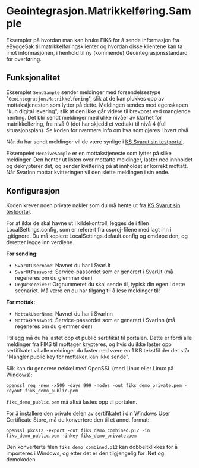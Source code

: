 Geointegrasjon.Matrikkelføring.Sample
======================================
Eksempler på hvordan man kan bruke FIKS for å sende informasjon fra eByggeSak
til matrikkelføringsklienter og hvordan disse klientene kan ta imot informasjonen, 
i henhold til ny (kommende) Geointegrasjonsstandard for overføring.

Funksjonalitet
--------------

Eksemplet `SendSample` sender meldinger med forsendelsestype "`Geointegrasjon.Matrikkelføring`", 
slik at de kan plukkes opp av mottakstjenesten som lytter på dette. 
Meldingen sendes med egenskapen "kun digital levering", slik at den ikke går videre til brevpost ved
manglende henting.  Det blir sendt meldinger med ulike nivåer av klarhet for 
matrikkelføring, fra nivå 0 (det har skjedd et vedtak) til nivå 4 (full 
situasjonsplan). Se koden for nærmere info om hva som gjøres i hvert nivå.

Når du har sendt meldinger vil de være synlige i [KS Svarut sin testportal](https://test.svarut.ks.no).

Eksempelet `ReceiveSample` er en mottakstjeneste som lytter på slike meldinger. 
Den henter ut listen over mottatte meldinger, laster ned innholdet og dekrypterer 
det, og sender kvittering på at innholdet er korrekt mottatt. Når SvarInn mottar
kvitteringen vil den slette meldingen i sin ende.

Konfigurasjon
-------------

Koden krever noen private nøkler som du må hente ut fra [KS Svarut sin testportal](https://test.svarut.ks.no).

For at ikke de skal havne ut i kildekontroll, legges de i filen LocalSettings.config, 
som er referert fra csproj-filene med lagt inn i .gitignore. Du må kopiere 
LocalSettings.default.config og omdøpe den, og deretter legge inn verdiene.

__For sending:__
 - `SvarUtUsername`: Navnet du har i SvarUt
 - `SvarUtPassword`: Service-passordet som er generert i SvarUt (må regeneres om du glemmer den)
 - `OrgNrReceiver`: Orgnummeret du skal sende til, typisk din egen i dette scenariet. Må være en du har tilgang til å lese meldinger til!

__For mottak:__
- `MottakUserName`: Navnet du har i SvarInn
- `MottakPassword`: Service-passordet som er generert i SvarInn (må regeneres om du glemmer den)

I tillegg må du ha lastet opp et public sertifikat til portalen. Dette er fordi 
alle meldinger fra FIKS til mottager krypteres, og hvis du ikke laster opp 
sertifikatet vil alle meldinger du laster ned være en 1 KB tekstfil der det står 
"Mangler public key for mottaker, kan ikke sende".

Slik kan du generere nøkkel med OpenSSL (med Linux eller Linux på Windows): 

`openssl req -new -x509 -days 999 -nodes -out fiks_demo_private.pem -keyout fiks_demo_public.pem`

`fiks_demo_public.pem` må altså lastes opp til portalen.

For å installere den private delen av sertifikatet i din Windows User Certificate 
Store, må du konvertere den til et annet format:

`openssl pkcs12 -export -out fiks_demo_combined.p12 -in fiks_demo_public.pem -inkey fiks_demo_private.pem`

Den konverterte filen `fiks_demo_combined.p12` kan dobbeltklikkes for å importeres i Windows, og etter det
er den tilgjengelig for .Net og demokoden.